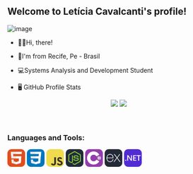 <h2> Welcome to Letícia Cavalcanti's profile! </h2>

![image](https://gifs.eco.br/wp-content/uploads/2022/08/gifs-de-computador-4.gif)

- 👋🏽Hi, there!                       
- 📌I'm from Recife, Pe - Brasil         
- 💻Systems Analysis and Development Student <br>

-   🖥️ GitHub Profile Stats

<div align="center">
  <img height="152em" src="https://github-readme-stats.vercel.app/api?username=lcavalcantic&show_icons=true&theme=dark&include_all_commits=true&count_private=true"/>
  <img height="152em" src="https://github-readme-stats.vercel.app/api/top-langs/?username=lcavalcantic&layout=compact&theme=dark&hide=html,css,scss,php,ejs" />
</div>

<br>

<div style="display: inline_block"><br>
<h3 align="left">Languages and Tools:</h3>
<img width="40" display="block" height="40" src="https://github.com/tandpfun/skill-icons/blob/main/icons/HTML.svg">  <img width="40" height="40" src="https://github.com/tandpfun/skill-icons/blob/main/icons/CSS.svg">  <img width="40" height="40" src="https://github.com/tandpfun/skill-icons/blob/main/icons/JavaScript.svg">  <img width="40" height="40" src="https://github.com/tandpfun/skill-icons/blob/main/icons/NodeJS-Dark.svg">   <img width="40" height="40" src="https://github.com/tandpfun/skill-icons/blob/main/icons/CS.svg">  <img width="40" display="block" height="40" src="https://github.com/tandpfun/skill-icons/blob/main/icons/ExpressJS-Dark.svg">  <img width="40" height="40" src="https://github.com/tandpfun/skill-icons/blob/main/icons/DotNet.svg"> 
